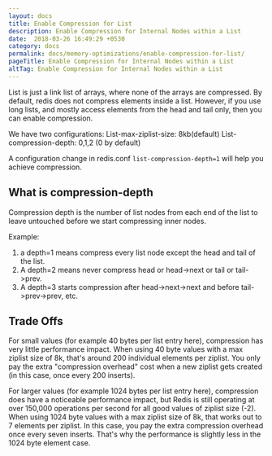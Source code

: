 ```yaml
---
layout: docs
title: Enable Compression for List
description: Enable Compression for Internal Nodes within a List
date:  2018-03-26 16:49:29 +0530
category: docs
permalink: docs/memory-optimizations/enable-compression-for-list/
pageTitle: Enable Compression for Internal Nodes within a List
altTag: Enable Compression for Internal Nodes within a List
---
```


List is just a link list of arrays, where none of the arrays are compressed. By default, redis does not compress elements inside a list. However, if you use long lists, and mostly access elements from the head and tail only, then you can enable compression.

We have two configurations:
List-max-ziplist-size: 8kb(default)
List-compression-depth: 0,1,2 (0 by default)

A configuration change in redis.conf `list-compression-depth=1` will help you achieve compression.

## What is compression-depth
Compression depth is the number of list nodes from each end of the list to leave untouched before we start compressing inner nodes.

Example:
1. a depth=1 means compress every list node except the head and tail of the list.
2. A depth=2 means never compress head or head->next or tail or tail->prev.
3. A depth=3 starts compression after head->next->next and before tail->prev->prev, etc.

## Trade Offs
For small values (for example 40 bytes per list entry here), compression has very little performance impact. When using 40 byte values with a max ziplist size of 8k, that's around 200 individual elements per ziplist. You only pay the extra "compression overhead" cost when a new ziplist gets created (in this case, once every 200 inserts).

For larger values (for example 1024 bytes per list entry here), compression does have a noticeable performance impact, but Redis is still operating at over 150,000 operations per second for all good values of ziplist size (-2). When using 1024 byte values with a max ziplist size of 8k, that works out to 7 elements per ziplist. In this case, you pay the extra compression overhead once every seven inserts. That's why the performance is slightly less in the 1024 byte element case.

